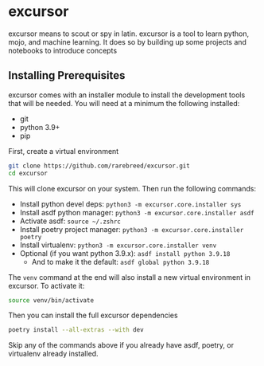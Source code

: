 # excursor

excursor means to scout or spy in latin.  excursor is a tool to learn python, mojo, and machine learning. It does so by
building up some projects and notebooks to introduce concepts

## Installing Prerequisites

excursor comes with an installer module to install the development tools that will be needed.  You will need at a 
minimum the following installed:

- git
- python 3.9+
- pip

First, create a virtual environment

```bash
git clone https://github.com/rarebreed/excursor.git
cd excursor
```

This will clone excursor on your system.  Then run the following commands:

- Install python devel deps: `python3 -m excursor.core.installer sys`
- Install asdf python manager: `python3 -m excursor.core.installer asdf`
- Activate asdf: `source ~/.zshrc`
- Install poetry project manager: `python3 -m excursor.core.installer poetry`
- Install virtualenv: `python3 -m excursor.core.installer venv`
- Optional (if you want python 3.9.x): `asdf install python 3.9.18`
    - And to make it the default: `asdf global python 3.9.18`

The `venv` command at the end will also install a new virtual environment in excursor.  To activate it:

```bash
source venv/bin/activate
```

Then you can install the full excursor dependencies

```bash
poetry install --all-extras --with dev
```

Skip any of the commands above if you already have asdf, poetry, or virtualenv already installed.